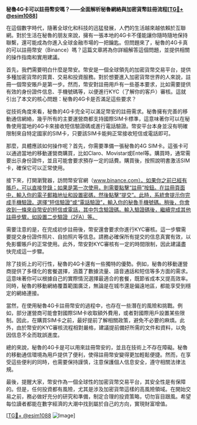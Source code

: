 **秘魯4G卡可以註冊幣安嗎？——全面解析秘魯網絡與加密貨幣註冊流程[[TG💪+ @esim1088](https://t.me/s/esim1088)]**

在這個數字時代，隨著全球化和科技的迅猛發展，人們的生活越來越依賴於互聯網。對於生活在秘魯的朋友來說，擁有一張本地的4G卡不僅能讓你隨時隨地保持聯繫，還可能成為你進入全球金融市場的一把鑰匙。但問題來了，秘魯的4G卡真的可以註冊幣安（Binance）嗎？這篇文章將為你詳細解答這個問題，並提供相關的操作指南和實用建議。

首先，我們需要明白什麼是幣安。幣安是一個全球領先的加密貨幣交易平台，提供多種加密貨幣的買賣、交易和投資服務。對於想要進入加密貨幣世界的人來說，註冊一個幣安賬戶是第一步。然而，幣安對註冊用戶有一些基本要求，比如需要提供有效的身份證件信息、手機號碼等，以便進行KYC（了解你的客戶）審核。這就引出了本文的核心問題：秘魯的4G卡是否滿足這些要求？

從技術角度來看，秘魯的4G卡完全可以滿足幣安的註冊需求。秘魯擁有完善的移動通信網絡，幾乎所有的主要運營商都支持國際SIM卡標準，這意味著你可以在秘魯使用當地的4G卡來接收短信驗證碼或進行電話驗證。幣安平台本身並沒有明確限制來自特定國家的SIM卡，只要該SIM卡能夠正常接收短信或電話即可。

那麼，具體應該如何操作呢？首先，你需要準備一張秘魯的4G SIM卡。這張卡可以通過當地的移動運營商購買，比如Claro、Movistar或Entel等。購買時，通常需要出示身份證件，並且可能會要求預存一定的話費。購買後，按照說明書激活SIM卡，確保它可以正常使用。

接下來，打開瀏覽器，訪問幣安官網（www.binance.com）。如果你之前已經有賬戶，可以直接登錄；如果是第一次使用，則需要點擊“註冊”按鈕。在註冊頁面中，輸入你的電子郵箱地址和設置密碼，然後點擊“提交”。此時，系統會提示你完成手機驗證。選擇“短信驗證”或“電話驗證”，輸入你的秘魯手機號碼。稍後，你會收到一條來自幣安的短信或電話，其中包含驗證碼。輸入驗證碼後，繼續完成其他註冊步驟，如設置二步驗證（2FA）等。

需要注意的是，在完成初步註冊後，幣安還會要求你進行KYC審核。這一步驟需要提交身份證件照片、自拍照片等信息。請務必確保所有提交的信息真實有效，以免影響賬戶的正常使用。此外，幣安對KYC審核有一定的時間限制，因此建議盡快完成這一步驟。

除了技術上的可行性，秘魯的4G卡還有一些獨特的優勢。例如，秘魯的移動運營商提供了多樣化的套餐選擇，涵蓋了數據流量、語音通話和短信等多方面的需求。這意味著你可以根據自己的實際情況選擇最適合的套餐，既節省成本又提高效率。同時，秘魯的移動網絡覆蓋範圍廣泛，無論是在城市還是偏遠地區，都能享受到穩定的網絡連接。

當然，在使用秘魯4G卡註冊幣安的過程中，也存在一些潛在的風險和挑戰。例如，部分運營商可能會對國際SIM卡收取額外費用，或者對國際用戶設置某些限制。因此，在購買SIM卡之前，最好提前了解相關政策，避免不必要的麻煩。此外，由於幣安的KYC審核流程相對嚴格，建議提前備好所需的文件和資料，以免因信息不全而耽誤進度。

總的來說，秘魯的4G卡是可以用來註冊幣安的，並且在技術上不存在障礙。秘魯的移動通信環境為用戶提供了便利，使得註冊幣安變得更加輕鬆便捷。然而，在享受這些便利的同時，也需要保持謹慎，注意保護個人信息安全，遵守相關法律法規。

最後，提醒大家，幣安作為一個全球性的加密貨幣交易平台，其安全性是有保障的。但是，任何投資都有風險，尤其是涉及加密貨幣這樣的高風險領域。在開始交易之前，務必做好充分的研究和準備，制定合理的投資策略，切勿盲目跟風。希望每位讀者都能在數字經濟的大潮中找到屬於自己的方向，實現財富增值。

[[TG💪+ @esim1088](https://t.me/s/esim1088) ![Image](https://i.postimg.cc/4NQfJmqS/Snipaste-2025-05-13-00-14-12.png)]